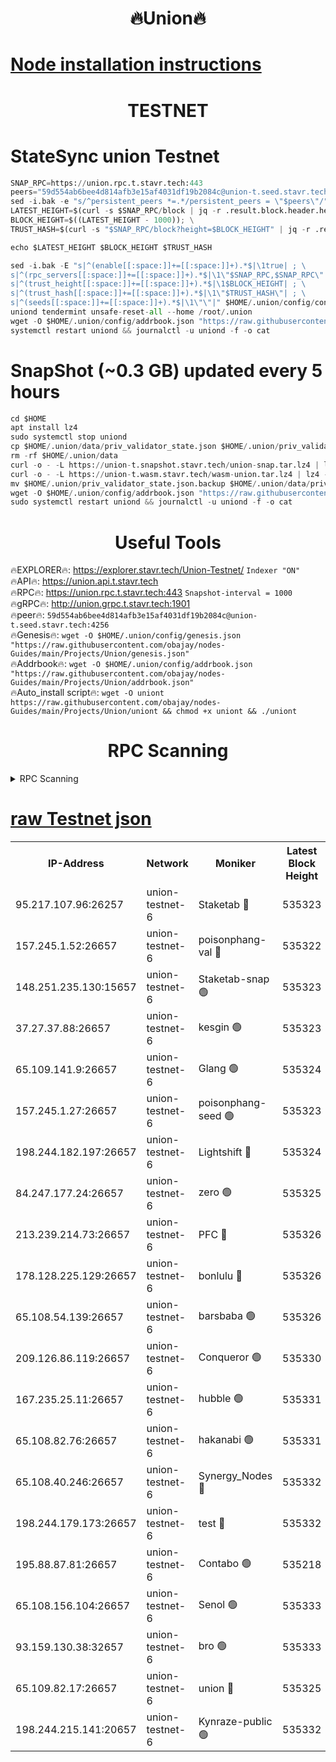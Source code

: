 <h1 align="center"> 🔥Union🔥</h1>

[Node installation instructions](https://github.com/obajay/nodes-Guides/tree/main/Projects/Union)
=

<h1 align="center"> TESTNET</h1>

# StateSync union Testnet
```python
SNAP_RPC=https://union.rpc.t.stavr.tech:443
peers="59d554ab6bee4d814afb3e15af4031df19b2084c@union-t.seed.stavr.tech:4256"
sed -i.bak -e "s/^persistent_peers *=.*/persistent_peers = \"$peers\"/" $HOME/.union/config/config.toml
LATEST_HEIGHT=$(curl -s $SNAP_RPC/block | jq -r .result.block.header.height); \
BLOCK_HEIGHT=$((LATEST_HEIGHT - 1000)); \
TRUST_HASH=$(curl -s "$SNAP_RPC/block?height=$BLOCK_HEIGHT" | jq -r .result.block_id.hash)

echo $LATEST_HEIGHT $BLOCK_HEIGHT $TRUST_HASH

sed -i.bak -E "s|^(enable[[:space:]]+=[[:space:]]+).*$|\1true| ; \
s|^(rpc_servers[[:space:]]+=[[:space:]]+).*$|\1\"$SNAP_RPC,$SNAP_RPC\"| ; \
s|^(trust_height[[:space:]]+=[[:space:]]+).*$|\1$BLOCK_HEIGHT| ; \
s|^(trust_hash[[:space:]]+=[[:space:]]+).*$|\1\"$TRUST_HASH\"| ; \
s|^(seeds[[:space:]]+=[[:space:]]+).*$|\1\"\"|" $HOME/.union/config/config.toml
uniond tendermint unsafe-reset-all --home /root/.union
wget -O $HOME/.union/config/addrbook.json "https://raw.githubusercontent.com/obajay/nodes-Guides/main/Projects/Union/addrbook.json"
systemctl restart uniond && journalctl -u uniond -f -o cat
```
# SnapShot (~0.3 GB) updated every 5 hours
```python
cd $HOME
apt install lz4
sudo systemctl stop uniond
cp $HOME/.union/data/priv_validator_state.json $HOME/.union/priv_validator_state.json.backup
rm -rf $HOME/.union/data
curl -o - -L https://union-t.snapshot.stavr.tech/union-snap.tar.lz4 | lz4 -c -d - | tar -x -C $HOME/.union --strip-components 2
curl -o - -L https://union-t.wasm.stavr.tech/wasm-union.tar.lz4 | lz4 -c -d - | tar -x -C $HOME/.union --strip-components 2
mv $HOME/.union/priv_validator_state.json.backup $HOME/.union/data/priv_validator_state.json
wget -O $HOME/.union/config/addrbook.json "https://raw.githubusercontent.com/obajay/nodes-Guides/main/Projects/Union/addrbook.json"
sudo systemctl restart uniond && journalctl -u uniond -f -o cat
```
 <h1 align="center"> Useful Tools</h1>
 
🔥EXPLORER🔥: https://explorer.stavr.tech/Union-Testnet/        `Indexer "ON"` \
🔥API🔥:      https://union.api.t.stavr.tech \
🔥RPC🔥:      https://union.rpc.t.stavr.tech:443              `Snapshot-interval = 1000` \
🔥gRPC🔥:     http://union.grpc.t.stavr.tech:1901 \
🔥peer🔥:     `59d554ab6bee4d814afb3e15af4031df19b2084c@union-t.seed.stavr.tech:4256` \
🔥Genesis🔥:     `wget -O $HOME/.union/config/genesis.json "https://raw.githubusercontent.com/obajay/nodes-Guides/main/Projects/Union/genesis.json"` \
🔥Addrbook🔥: ```wget -O $HOME/.union/config/addrbook.json "https://raw.githubusercontent.com/obajay/nodes-Guides/main/Projects/Union/addrbook.json"``` \
🔥Auto_install script🔥:  `wget -O uniont https://raw.githubusercontent.com/obajay/nodes-Guides/main/Projects/Union/uniont && chmod +x uniont && ./uniont`

<h1 align="center"> RPC Scanning</h1>

<details>
<summary>RPC Scanning</summary>

<h2 align="center"> We scan nodes in real time every 4 hours. And we provide the final result of RPC endpoints.
We cannot influence the operation of these nodes in any way. </h2>


```python
If Voting Power is higher than 0 --> then the Node is a validator of the network and may be subject to attack and be a potential threat to the chain.
```
```python
We marked such validators with a red symbol
```

</details>

[raw Testnet json](https://rpc-check.uniont.stavr.tech/uniont/rpc-uniont-result.json)
=



<table><tr><th>IP-Address</th><th>Network</th><th>Moniker</th><th>Latest Block Height</th><th>Earliest Block Height</th><th>Catching Up</th><th>Tx Index</th><th>Voting Power</th><th>Scan Time</th></tr><tr><td>95.217.107.96:26257</td><td>union-testnet-6</td><td>Staketab 🔴</td><td>535323</td><td>1</td><td>False</td><td>on</td><td>1000002</td><td>2024-03-21T09:53:57.241892275UTC</td></tr><tr><td>157.245.1.52:26657</td><td>union-testnet-6</td><td>poisonphang-val 🔴</td><td>535322</td><td>1</td><td>False</td><td>on</td><td>1000000</td><td>2024-03-21T09:53:57.863103414UTC</td></tr><tr><td>148.251.235.130:15657</td><td>union-testnet-6</td><td>Staketab-snap 🟢</td><td>535323</td><td>1</td><td>False</td><td>on</td><td>0</td><td>2024-03-21T09:53:58.397536266UTC</td></tr><tr><td>37.27.37.88:26657</td><td>union-testnet-6</td><td>kesgin 🟢</td><td>535323</td><td>1</td><td>False</td><td>on</td><td>0</td><td>2024-03-21T09:53:58.702755248UTC</td></tr><tr><td>65.109.141.9:26657</td><td>union-testnet-6</td><td>Glang 🟢</td><td>535324</td><td>1</td><td>False</td><td>on</td><td>0</td><td>2024-03-21T09:54:03.076031376UTC</td></tr><tr><td>157.245.1.27:26657</td><td>union-testnet-6</td><td>poisonphang-seed 🟢</td><td>535323</td><td>1</td><td>False</td><td>on</td><td>0</td><td>2024-03-21T09:54:03.991539438UTC</td></tr><tr><td>198.244.182.197:26657</td><td>union-testnet-6</td><td>Lightshift 🔴</td><td>535324</td><td>1</td><td>False</td><td>on</td><td>1000000</td><td>2024-03-21T09:54:06.320465125UTC</td></tr><tr><td>84.247.177.24:26657</td><td>union-testnet-6</td><td>zero 🟢</td><td>535325</td><td>1</td><td>False</td><td>on</td><td>0</td><td>2024-03-21T09:54:10.779249509UTC</td></tr><tr><td>213.239.214.73:26657</td><td>union-testnet-6</td><td>PFC 🔴</td><td>535326</td><td>1</td><td>False</td><td>on</td><td>1000001</td><td>2024-03-21T09:54:15.389798071UTC</td></tr><tr><td>178.128.225.129:26657</td><td>union-testnet-6</td><td>bonlulu 🔴</td><td>535326</td><td>1</td><td>False</td><td>on</td><td>1000000</td><td>2024-03-21T09:54:16.015867497UTC</td></tr><tr><td>65.108.54.139:26657</td><td>union-testnet-6</td><td>barsbaba 🟢</td><td>535326</td><td>1</td><td>False</td><td>on</td><td>0</td><td>2024-03-21T09:54:16.332661111UTC</td></tr><tr><td>209.126.86.119:26657</td><td>union-testnet-6</td><td>Conqueror 🟢</td><td>535330</td><td>1</td><td>False</td><td>on</td><td>0</td><td>2024-03-21T09:54:41.755190802UTC</td></tr><tr><td>167.235.25.11:26657</td><td>union-testnet-6</td><td>hubble 🟢</td><td>535331</td><td>1</td><td>False</td><td>on</td><td>0</td><td>2024-03-21T09:54:48.070235193UTC</td></tr><tr><td>65.108.82.76:26657</td><td>union-testnet-6</td><td>hakanabi 🟢</td><td>535331</td><td>1</td><td>False</td><td>on</td><td>0</td><td>2024-03-21T09:54:48.375651233UTC</td></tr><tr><td>65.108.40.246:26657</td><td>union-testnet-6</td><td>Synergy_Nodes 🔴</td><td>535332</td><td>1</td><td>False</td><td>on</td><td>1000001</td><td>2024-03-21T09:54:54.814257204UTC</td></tr><tr><td>198.244.179.173:26657</td><td>union-testnet-6</td><td>test 🔴</td><td>535332</td><td>1</td><td>False</td><td>on</td><td>1000001</td><td>2024-03-21T09:54:57.412112242UTC</td></tr><tr><td>195.88.87.81:26657</td><td>union-testnet-6</td><td>Contabo 🟢</td><td>535218</td><td>1</td><td>False</td><td>on</td><td>0</td><td>2024-03-21T09:54:58.856761596UTC</td></tr><tr><td>65.108.156.104:26657</td><td>union-testnet-6</td><td>Senol 🟢</td><td>535333</td><td>1</td><td>False</td><td>on</td><td>0</td><td>2024-03-21T09:54:59.171734263UTC</td></tr><tr><td>93.159.130.38:32657</td><td>union-testnet-6</td><td>bro 🟢</td><td>535333</td><td>1</td><td>False</td><td>on</td><td>0</td><td>2024-03-21T09:54:59.457779742UTC</td></tr><tr><td>65.109.82.17:26657</td><td>union-testnet-6</td><td>union 🔴</td><td>535325</td><td>508001</td><td>False</td><td>off</td><td>1000001</td><td>2024-03-21T09:54:11.102985700UTC</td></tr><tr><td>198.244.215.141:20657</td><td>union-testnet-6</td><td>Kynraze-public 🟢</td><td>535332</td><td>524001</td><td>False</td><td>on</td><td>0</td><td>2024-03-21T09:54:55.090909413UTC</td></tr></table>

